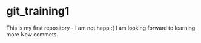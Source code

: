 # git_training1
This is my first repository - I am not happ :(
I am looking forward to learning more
New commets.
